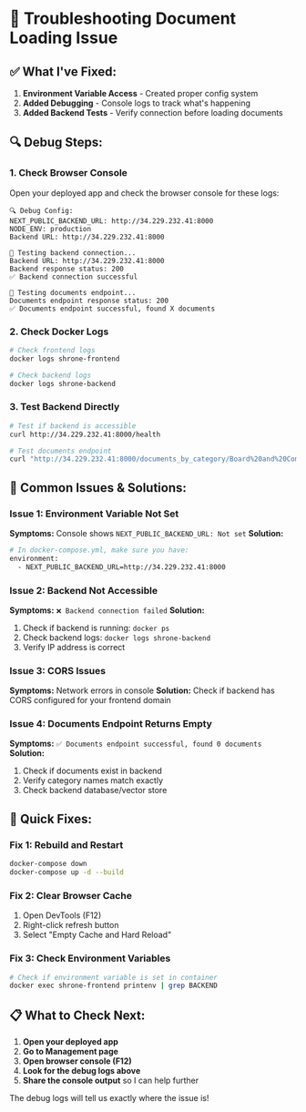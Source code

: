 # 🔧 Troubleshooting Document Loading Issue

## ✅ **What I've Fixed:**

1. **Environment Variable Access** - Created proper config system
2. **Added Debugging** - Console logs to track what's happening
3. **Added Backend Tests** - Verify connection before loading documents

## 🔍 **Debug Steps:**

### 1. **Check Browser Console**
Open your deployed app and check the browser console for these logs:

```
🔍 Debug Config:
NEXT_PUBLIC_BACKEND_URL: http://34.229.232.41:8000
NODE_ENV: production
Backend URL: http://34.229.232.41:8000

🧪 Testing backend connection...
Backend URL: http://34.229.232.41:8000
Backend response status: 200
✅ Backend connection successful

🧪 Testing documents endpoint...
Documents endpoint response status: 200
✅ Documents endpoint successful, found X documents
```

### 2. **Check Docker Logs**
```bash
# Check frontend logs
docker logs shrone-frontend

# Check backend logs  
docker logs shrone-backend
```

### 3. **Test Backend Directly**
```bash
# Test if backend is accessible
curl http://34.229.232.41:8000/health

# Test documents endpoint
curl "http://34.229.232.41:8000/documents_by_category/Board%20and%20Committee%20Proceedings"
```

## 🚨 **Common Issues & Solutions:**

### Issue 1: Environment Variable Not Set
**Symptoms:** Console shows `NEXT_PUBLIC_BACKEND_URL: Not set`
**Solution:** 
```bash
# In docker-compose.yml, make sure you have:
environment:
  - NEXT_PUBLIC_BACKEND_URL=http://34.229.232.41:8000
```

### Issue 2: Backend Not Accessible
**Symptoms:** `❌ Backend connection failed`
**Solution:**
1. Check if backend is running: `docker ps`
2. Check backend logs: `docker logs shrone-backend`
3. Verify IP address is correct

### Issue 3: CORS Issues
**Symptoms:** Network errors in console
**Solution:** Check if backend has CORS configured for your frontend domain

### Issue 4: Documents Endpoint Returns Empty
**Symptoms:** `✅ Documents endpoint successful, found 0 documents`
**Solution:**
1. Check if documents exist in backend
2. Verify category names match exactly
3. Check backend database/vector store

## 🔧 **Quick Fixes:**

### Fix 1: Rebuild and Restart
```bash
docker-compose down
docker-compose up -d --build
```

### Fix 2: Clear Browser Cache
1. Open DevTools (F12)
2. Right-click refresh button
3. Select "Empty Cache and Hard Reload"

### Fix 3: Check Environment Variables
```bash
# Check if environment variable is set in container
docker exec shrone-frontend printenv | grep BACKEND
```

## 📋 **What to Check Next:**

1. **Open your deployed app**
2. **Go to Management page**
3. **Open browser console (F12)**
4. **Look for the debug logs above**
5. **Share the console output** so I can help further

The debug logs will tell us exactly where the issue is!
